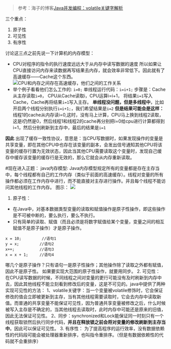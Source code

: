>参考：海子的博客[Java并发编程：volatile关键字解析](http://www.cnblogs.com/dolphin0520/p/3920373.html)

三个重点：
1. 原子性
2. 可见性
3. 有序性

讨论这三点之前先说一下计算机的内存模型：
* CPU对程序的指令的执行速度远远大于从内存中读写数据的速度
所以如果让CPU直接访问内存来读数据再写结果去内存，就会效率非常低下。因此就有了高速缓存——Cache这个东西。
![CPU和内存之间存在高速缓存，他们之间的工作关系](http://upload-images.jianshu.io/upload_images/7177220-48f02af6c3ff8f57.png?imageMogr2/auto-orient/strip%7CimageView2/2/w/1240)
* 举个例子看看他们怎么工作的:
```i=0;```
单线程运行代码：```i=i+1;```
步骤是：Cache从主存读取```i=0```， CPU从Cache读取i，CPU运算i=i+1， 将结果```i=1```写入Cache，Cache再将结果```i=1```写入主存。
**单线程没问题，但是多线程中**，比如开启两个线程分别执行```i=i+1;```，我们希望结果是```i=2```
**但是结果可能会是这样：**
线程1的cache从内存读i=0,这时，没有马上计算，CPU马上换到线程2读取，这是i仍然是0，然后线程1和线程2的cache再分别把i=0给cpu进行计算都得到i=1，然后分别刷新到主存中，最后的结果是```i=1```

**因此**
出现了缓存一致性协议，意思是：当CPU写数据时，如果发现操作的变量是共享变量，即在其他CPU中也存在该变量的副本，会发出信号通知其他CPU将该变量的缓存行置为无效状态，因此当其他CPU需要读取这个变量时，发现自己缓存中缓存该变量的缓存行是无效的，那么它就会从内存重新读取。

#现在进入正题：
java内存模型:
Java内存模型规定所有的变量都是存在主存当中，每个线程都有自己的工作内存（类似于前面的高速缓存）。线程对变量的所有操作都必须在工作内存中进行，而不能直接对主存进行操作。并且每个线程不能访问其他线程的工作内存。
图示：
![](http://upload-images.jianshu.io/upload_images/7177220-e254498e647951dc.png?imageMogr2/auto-orient/strip%7CimageView2/2/w/1240)

1. 原子性：
* 在Java中，对基本数据类型变量的读取和赋值操作是原子性操作，即这些操作是不可被中断的，要么执行，要么不执行。
* 只有简单的读取、赋值（而且必须是将数字赋值给某个变量，变量之间的相互赋值不是原子操作）才是原子操作。
```
x = 10;         //语句1
y = x;         //语句2
x++;           //语句3
x = x + 1;     //语句4
```
哪几个是原子操作？只有语句一是原子性操作；其他操作除了读取之外都有赋值，因此不是原子性。
如果要实现大范围的原子性操作，就要用同步。
2. 可见性：
在CPU读写数据的时候，不同线程之间对变量的更行可能没有及时刷新到内存中去，因此其他线程不能立刻看到修改后的变量，这是不可见的。java中提供了两种实现可见性的方法：
1、volatile关键字：当一个变量被volatile修饰时，它会保证修改的值会立即被更新到主存，当有其他线程需要读取时，它会去内存中读取新值。而普通的共享变量不能保证可见性，因为普通共享变量被修改之后，什么时候被写入主存是不确定的，当其他线程去读取时，此时内存中可能还是原来的旧值，因此无法保证可见性。
2、同步：synchronized和Lock能保证同一时刻只有一个线程获取锁然后执行同步代码，**并且在释放锁之前会将对变量的修改刷新到主存当中**。因此可以保证可见性。
3. 有序性：
为了提高程序的运行效率，没有数据依赖性的代码段可能会被处理器重新排序，也叫指令重排序。（但是有数据依赖性的代码就不会重排序）

